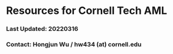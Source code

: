 # Resources for Cornell Tech AML
### Last Updated: 20220316
### Contact: Hongjun Wu / hw434 (at) cornell.edu
